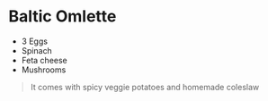 # Baltic Omlette

- 3 Eggs
- Spinach
- Feta cheese
- Mushrooms


> It comes with spicy veggie potatoes and homemade coleslaw
